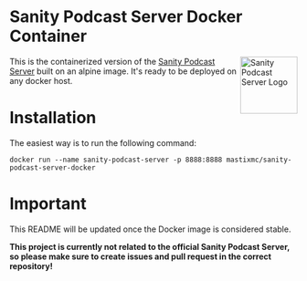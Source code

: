 # Sanity Podcast Server Docker Container

<img align="right" width="100" height="100" alt="Sanity Podcast Server Logo" src="https://github.com/kmelve/sanity-podcast-server/blob/master/static/sanity-podcast-logo.png?raw=true">

This is the containerized version of the [Sanity Podcast Server](https://raw.githubusercontent.com/kmelve/sanity-podcast-server) built on an alpine image. It's ready to be deployed on any docker host.

# Installation

The easiest way is to run the following command:

`docker run --name sanity-podcast-server -p 8888:8888 mastixmc/sanity-podcast-server-docker`

# Important

This README will be updated once the Docker image is considered stable.

**This project is currently not related to the official Sanity Podcast Server, so please make sure to create issues and pull request in the correct repository!**
